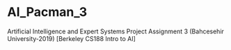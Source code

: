 # AI_Pacman_3
Artificial Intelligence and Expert Systems Project Assignment 3 (Bahcesehir University-2019) [Berkeley CS188 Intro to AI]

